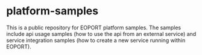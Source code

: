# platform-samples
This is a public repository for EOPORT platform samples.
The samples include api usage samples (how to use the api from an external service) and service integration samples (how to create a new service running within EOPORT).
